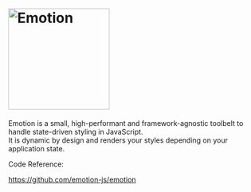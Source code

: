 <h1><img alt="Emotion" src="docs/res/logo.png" width="203"/></h1>

Emotion is a small, high-performant and framework-agnostic toolbelt to handle state-driven styling in JavaScript.<br>
It is dynamic by design and renders your styles depending on your application state.

Code Reference:

https://github.com/emotion-js/emotion
